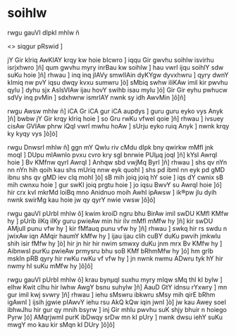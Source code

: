 # soihlw
rwgu gauVI dIpkI mhlw ñ

<> siqgur pRswid ]

jY Gir kIriq AwKIAY krqy kw hoie bIcwro ]
iqqu Gir gwvhu soihlw isvirhu isrjxhwro ]ñ]
qum gwvhu myry inrBau kw soihlw ]
hau vwrI ijqu soihlY sdw suKu hoie ]ñ] rhwau ]
inq inq jIAVy smwlIAin dyKYgw dyvxhwru ]
qyry dwnY kImiq nw pvY iqsu dwqy kvxu sumwru ]ò]
sMbiq swhw iliKAw imil kir pwvhu qylu ]
dyhu sjx AsIsVIAw ijau hovY swihb isau mylu ]ó]
Gir Gir eyhu pwhucw sdVy inq pvMin ]
sdxhwrw ismrIAY nwnk sy idh AwvMin ]ô]ñ]

rwgu Awsw mhlw ñ]
iCA Gr iCA gur iCA aupdys ] guru guru eyko vys Anyk ]ñ]
bwbw jY Gir krqy kIriq hoie ] so Gru rwKu vfweI qoie ]ñ] rhwau ]
ivsuey cisAw GVIAw phrw iQqI vwrI mwhu hoAw ]
sUrju eyko ruiq Anyk ] nwnk krqy ky kyqy vys ]ò]ò]

rwgu DnwsrI mhlw ñ]
ggn mY Qwlu riv cMdu dIpk bny qwirkw mMfl jnk moqI ]
DUpu mlAwnlo pvxu cvro kry sgl bnrwie PUlµq joqI ]ñ]
kYsI AwrqI hoie ] Bv KMfnw qyrI AwrqI ]
Anhqw sbd vwjMq ByrI ]ñ] rhwau ]
shs qv nYn nn nYn hih qoih kau shs mUriq nnw eyk quohI ]
shs pd ibml nn eyk pd gMD ibnu shs qv gMD iev clq mohI ]ò]
sB mih joiq joiq hY soie ] iqs dY cwnix sB mih cwnxu hoie ]
gur swKI joiq prgtu hoie ] jo iqsu BwvY su AwrqI hoie ]ó]
hir crx kvl mkrMd loiBq mno Anidnuo moih AwhI ipAwsw ]
ik®pw jlu dyih nwnk swirMg kau hoie jw qy qyrY nwie vwsw ]ô]ó]

rwgu gauVI pUrbI mhlw ô]
kwim kroiD ngru bhu BirAw imil swDU KMfl KMfw hy ]
pUrib ilKq ilKy guru pwieAw min hir ilv mMfl mMfw hy ]ñ]
kir swDU AMjulI punu vfw hy ] kir fMfauq punu vfw hy ]ñ] rhwau ]
swkq hir rs swdu n jwixAw iqn AMqir haumY kMfw hy ]
ijau ijau clih cuBY duKu pwvih jmkwlu shih isir fMfw hy ]ò]
hir jn hir hir nwim smwxy duKu jnm mrx Bv KMfw hy ]
AibnwsI purKu pwieAw prmysru bhu soB KMf bRhmMfw hy ]ó]
hm grIb mskIn pRB qyry hir rwKu rwKu vf vfw hy ]
jn nwnk nwmu ADwru tyk hY hir nwmy hI suKu mMfw hy ]ô]ô]

rwgu gauVI pUrbI mhlw õ]
krau bynµqI suxhu myry mIqw sMq thl kI bylw ]
eIhw Kwit clhu hir lwhw AwgY bsnu suhylw ]ñ]
AauD GtY idnsu rYxwry ] mn gur imil kwj svwry ]ñ] rhwau ]
iehu sMswru ibkwru sMsy mih qirE bRhm igAwnI ]
ijsih jgwie pIAwvY iehu rsu AkQ kQw iqin jwnI ]ò]
jw kau Awey soeI ibhwJhu hir gur qy mnih bsyrw ]
inj Gir mhlu pwvhu suK shjy bhuir n hoiego Pyrw ]ó]
AMqrjwmI purK ibDwqy srDw mn kI pUry ]
nwnk dwsu iehY suKu mwgY mo kau kir sMqn kI DUry ]ô]õ]

